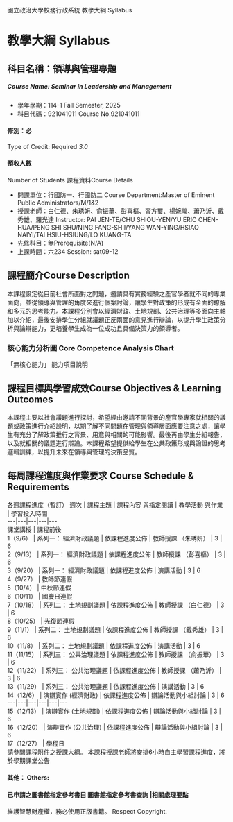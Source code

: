國立政治大學校務行政系統 教學大綱 Syllabus
# 教學大綱 Syllabus
##  科目名稱：領導與管理專題
#####  Course Name: Seminar in Leadership and Management
  * 學年學期：114-1 Fall Semester, 2025 
  * 科目代碼：921041011 Course No.921041011
#### 修別：必
Type of Credit: Required 
_3.0_
#### 預收人數
Number of Students
課程資料Course Details
  * 開課單位：行國防一、行國防二 Course Department:Master of Eminent Public Administrators/M/1&2 
  * 授課老師：白仁德、朱琇妍、俞振華、彭喜樞、甯方璽、楊婉瑩、蕭乃沂、戴秀雄、羅光達 Instructor: PAI JEN-TE/CHU SHIOU-YEN/YU ERIC CHEN-HUA/PENG SHI SHU/NING FANG-SHII/YANG WAN-YING/HSIAO NAIYI/TAI HSIU-HSIUNG/LO KUANG-TA 
  * 先修科目：無Prerequisite(N/A)
  * 上課時間：六234 Session: sat09-12
##  課程簡介Course Description
本課程設定從目前社會所面對之問題，邀請具有實務經驗之產官學者就不同的專業面向，並從領導與管理的角度來進行個案討論，讓學生對政策的形成有全面的瞭解和多元的思考能力。本課程分別會以經濟財政、土地規劃、公共治理等多面向主軸加以介紹，最後安排學生分組就議題正反兩面的意見進行辯論，以提升學生政策分析與論辯能力，更培養學生成為一位成功且具備決策力的領導者。
###  核心能力分析圖 Core Competence Analysis Chart
「無核心能力」 
能力項目說明
##  課程目標與學習成效Course Objectives & Learning Outcomes 
本課程主要以社會議題進行探討，希望經由邀請不同背景的產官學專家就相關的議題或政策進行介紹說明，以期了解不同問題在管理與領導層面應要注意之處，讓學生有充分了解政策推行之背景、用意與相關的可能影響。最後再由學生分組報告，以及就相關的議題進行辯論。本課程希望提供給學生在公共政策形成與論證的思考邏輯訓練，以提升未來在領導與管理的決策品質。
##  每周課程進度與作業要求 Course Schedule & Requirements
各週課程進度（暫訂）
週次 |  課程主題 |  課程內容 與指定閱讀 |  教學活動 與作業 |  學習投入時間  
---|---|---|---|---  
課堂講授 |  課程前後  
1（9/6） |  系列一： 經濟財政議題 |  依課程進度公佈 |  教師授課 （朱琇妍） |  3 |  6  
2（9/13） |  系列一： 經濟財政議題 |  依課程進度公佈 |  教師授課 （彭喜樞） |  3 |  6  
3（9/20） |  系列一： 經濟財政議題 |  依課程進度公佈 |  演講活動 |  3 |  6  
4（9/27） |  教師節連假  
5（10/4） |  中秋節連假  
6（10/11） |  國慶日連假  
7（10/18） |  系列二： 土地規劃議題 |  依課程進度公佈 |  教師授課 （白仁德） |  3 |  6  
8（10/25） |  光復節連假  
9（11/1） |  系列二： 土地規劃議題 |  依課程進度公佈 |  教師授課 （戴秀雄） |  3 |  6  
10（11/8） |  系列二： 土地規劃議題 |  依課程進度公佈 |  演講活動 |  3 |  6  
11（11/15） |  系列三： 公共治理議題 |  依課程進度公佈 |  教師授課 （俞振華） |  3 |  6  
12（11/22） |  系列三： 公共治理議題 |  依課程進度公佈 |  教師授課 （蕭乃沂） |  3 |  6  
13（11/29） |  系列三： 公共治理議題 |  依課程進度公佈 |  演講活動 |  3 |  6  
14（12/6） |  演辯實作 (經濟財政) |  依課程進度公佈 |  辯論活動與小組討論 |  3 |  6  
---|---|---|---|---|---  
15（12/13） |  演辯實作 (土地規劃) |  依課程進度公佈 |  辯論活動與小組討論 |  3 |  6  
16（12/20） |  演辯實作 (公共治理) |  依課程進度公佈 |  辯論活動與小組討論 |  3 |  6  
17（12/27） |  學程日  
請參閱課程附件之授課大綱。
本課程授課老師將安排6小時自主學習課程進度，將於學期課堂公告
####  其他： Others:
####  已申請之圖書館指定參考書目  圖書館指定參考書查詢 |相關處理要點
維護智慧財產權，務必使用正版書籍。 Respect Copyright.